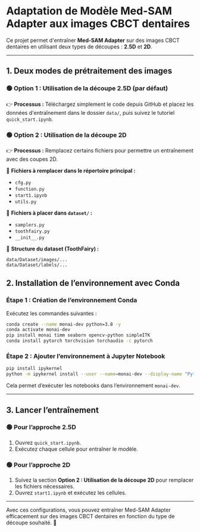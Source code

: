 # **Adaptation de Modèle Med-SAM Adapter aux images CBCT dentaires**

Ce projet permet d'entraîner **Med-SAM Adapter** sur des images CBCT dentaires en utilisant deux types de découpes : **2.5D** et **2D**. 

---

## **1. Deux modes de prétraitement des images**
### **🟢 Option 1 : Utilisation de la découpe 2.5D (par défaut)**
👉 **Processus :** Téléchargez simplement le code depuis GitHub et placez les données d'entraînement dans le dossier `data/`, puis suivez le tutoriel `quick_start.ipynb`.

### **🟢 Option 2 : Utilisation de la découpe 2D**
👉 **Processus :** Remplacez certains fichiers pour permettre un entraînement avec des coupes 2D.

📌 **Fichiers à remplacer dans le répertoire principal :**
- `cfg.py`
- `function.py`
- `start1.ipynb`
- `utils.py`

📌 **Fichiers à placer dans `dataset/` :**
- `samplers.py`
- `toothfairy.py`
- `__init__.py`

📌 **Structure du dataset (ToothFairy) :**
```
data/Dataset/images/...
data/Dataset/labels/...
```

## **2. Installation de l’environnement avec Conda**

### **Étape 1 : Création de l’environnement Conda**
Exécutez les commandes suivantes :
```bash
conda create --name monai-dev python=3.8 -y
conda activate monai-dev
pip install monai timm seaborn opencv-python simpleITK
conda install pytorch torchvision torchaudio -c pytorch
```

### **Étape 2 : Ajouter l’environnement à Jupyter Notebook**
```bash
pip install ipykernel
python -m ipykernel install --user --name=monai-dev --display-name "Python (monai-dev)"
```
Cela permet d’exécuter les notebooks dans l’environnement `monai-dev`.

---

## **3. Lancer l’entraînement**
### **🟢 Pour l’approche 2.5D**
1. Ouvrez `quick_start.ipynb`.
2. Exécutez chaque cellule pour entraîner le modèle.

### **🟢 Pour l’approche 2D**
1. Suivez la section **Option 2 : Utilisation de la découpe 2D** pour remplacer les fichiers nécessaires.
2. Ouvrez `start1.ipynb` et exécutez les cellules.

---

Avec ces configurations, vous pouvez entraîner Med-SAM Adapter efficacement sur des images CBCT dentaires en fonction du type de découpe souhaité. 🚀
